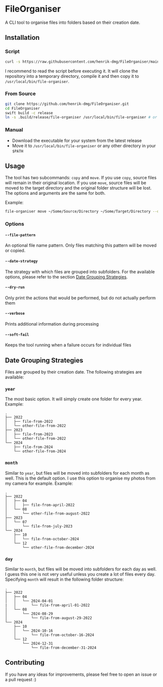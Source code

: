 # FileOrganiser

A CLI tool to organise files into folders based on their creation date.

## Installation

### Script

```bash
curl -s https://raw.githubusercontent.com/henrik-dmg/FileOrganiser/main/Scripts/remote-install.sh | bash
```

I recommend to read the script before executing it. It will clone the repository into a temporary directory, compile it and then copy it to `/usr/local/bin/file-organiser`.

### From Source

```bash
git clone https://github.com/henrik-dmg/FileOrganiser.git
cd FileOrganiser
swift build -c release
ln -s .build/release/file-organiser /usr/local/bin/file-organiser # or any other directory in your $PATH
```

### Manual

- Download the executable for your system from the latest release
- Move it to `/usr/local/bin/file-organiser` or any other directory in your `$PATH`

## Usage

The tool has two subcommands: `copy` and `move`. If you use `copy`, source files will remain in their original location. If you use `move`, source files will be moved to the target directory and the original folder structure will be lost.
The options and arguments are the same for both.

Example:

```bash
file-organiser move ~/Some/Source/Directory ~/Some/Target/Directory --date-strategy year
```

### Options

#### `--file-pattern`

An optional file name pattern. Only files matching this pattern will be moved or copied.

#### `--date-strategy`

The strategy with which files are grouped into subfolders. For the available options, please refer to the section [Date Grouping Strategies](#date-grouping-strategies).

#### `--dry-run`

Only print the actions that would be performed, but do not actually perform them

#### `--verbose`

Prints additional information during processing

#### `--soft-fail`

Keeps the tool running when a failure occurs for individual files

## Date Grouping Strategies

Files are grouped by their creation date. The following strategies are available:

### `year`

The most basic option. It will simply create one folder for every year.
Example:

```
.
├── 2022
│   ├── file-from-2022
│   └── other-file-from-2022
├── 2023
│   ├── file-from-2023
│   └── other-file-from-2022
└── 2024
    ├── file-from-2024
    └── other-file-from-2024
```

### `month`

Similar to `year`, but files will be moved into subfolders for each month as well. This is the default option. I use this option to organise my photos from my camera for example.
Example:

```
.
├── 2022
│   ├── 04
│   │   ├── file-from-april-2022
│   └── 08
│       └── other-file-from-august-2022
├── 2023
│   └── 07
│       └── file-from-july-2023
└── 2024
    ├── 10
    │   └── file-from-october-2024
    └── 12
        └── other-file-from-december-2024
```

### `day`

Similar to `month`, but files will be moved into subfolders for each day as well.
I guess this one is not very useful unless you create a lot of files every day.
Specifying `month` will result in the following folder structure:

```
.
├── 2022
│   ├── 04
│   │   └── 2024-04-01
|   │       └── file-from-april-01-2022
│   └── 08
│       └── 2024-08-29
│           └── file-from-august-29-2022
└── 2024
    ├── 10
    │   └── 2024-10-16
    │       └── file-from-october-16-2024
    └── 12
        └── 2024-12-31
            └── file-from-december-31-2024
```

## Contributing

If you have any ideas for improvements, please feel free to open an issue or a pull request :)
